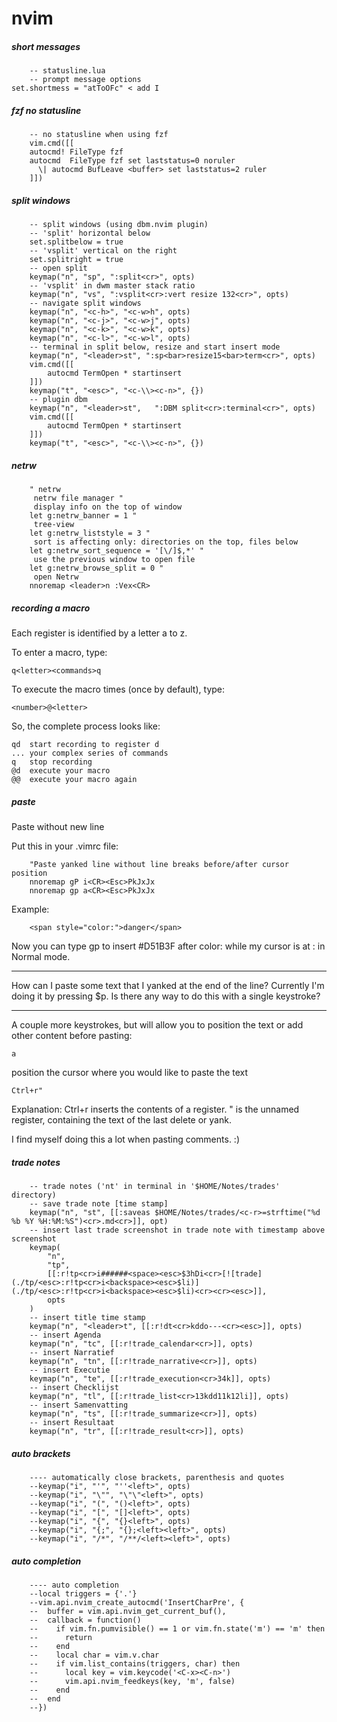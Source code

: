 # nvim

##### short messages

```vim
    -- statusline.lua
    -- prompt message options
set.shortmess = "atToOFc" < add I
```

##### fzf no statusline

```vim
    -- no statusline when using fzf
    vim.cmd([[
    autocmd! FileType fzf
    autocmd  FileType fzf set laststatus=0 noruler
      \| autocmd BufLeave <buffer> set laststatus=2 ruler
    ]])
```

##### split windows

```vim
    -- split windows (using dbm.nvim plugin)
    -- 'split' horizontal below
    set.splitbelow = true
    -- 'vsplit' vertical on the right
    set.splitright = true
    -- open split
    keymap("n", "sp", ":split<cr>", opts)
    -- 'vsplit' in dwm master stack ratio
    keymap("n", "vs", ":vsplit<cr>:vert resize 132<cr>", opts)
    -- navigate split windows
    keymap("n", "<c-h>", "<c-w>h", opts)
    keymap("n", "<c-j>", "<c-w>j", opts)
    keymap("n", "<c-k>", "<c-w>k", opts)
    keymap("n", "<c-l>", "<c-w>l", opts)
    -- terminal in split below, resize and start insert mode
    keymap("n", "<leader>st", ":sp<bar>resize15<bar>term<cr>", opts)
    vim.cmd([[
    	autocmd TermOpen * startinsert
    ]])
    keymap("t", "<esc>", "<c-\\><c-n>", {})
    -- plugin dbm
    keymap("n", "<leader>st",   ":DBM split<cr>:terminal<cr>", opts)
    vim.cmd([[
    	autocmd TermOpen * startinsert
    ]])
    keymap("t", "<esc>", "<c-\\><c-n>", {})
```

##### netrw

```vim
    " netrw
     netrw file manager "
     display info on the top of window
    let g:netrw_banner = 1 "
     tree-view
    let g:netrw_liststyle = 3 "
     sort is affecting only: directories on the top, files below
    let g:netrw_sort_sequence = '[\/]$,*' "
     use the previous window to open file
    let g:netrw_browse_split = 0 "
     open Netrw
    nnoremap <leader>n :Vex<CR>
```

##### recording a macro

Each register is identified by a letter a to z.

To enter a macro, type:

    q<letter><commands>q

To execute the macro <number> times (once by default), type:

    <number>@<letter>

So, the complete process looks like:

    qd	start recording to register d
    ...	your complex series of commands
    q	stop recording
    @d	execute your macro
    @@	execute your macro again

##### paste

Paste without new line

Put this in your .vimrc file:
```vim
    "Paste yanked line without line breaks before/after cursor position
    nnoremap gP i<CR><Esc>PkJxJx
    nnoremap gp a<CR><Esc>PkJxJx
```

Example:

```vim
    <span style="color:">danger</span>
```

Now you can type gp to insert #D51B3F after color: while my cursor is at : in
Normal mode.

---

How can I paste some text that I yanked at the end of the line? Currently I'm
doing it by pressing $p. Is there any way to do this with a single keystroke?

---

A couple more keystrokes, but will allow you to position the text or add other
content before pasting:

    a

position the cursor where you would like to paste the text

    Ctrl+r"

Explanation: Ctrl+r inserts the contents of a register. " is the unnamed
register, containing the text of the last delete or yank.

I find myself doing this a lot when pasting comments. :)


##### trade notes

```vim
    -- trade notes ('nt' in terminal in '$HOME/Notes/trades' directory)
    -- save trade note [time stamp]
    keymap("n", "st", [[:saveas $HOME/Notes/trades/<c-r>=strftime("%d %b %Y %H:%M:%S")<cr>.md<cr>]], opt)
    -- insert last trade screenshot in trade note with timestamp above screenshot
    keymap(
    	"n",
    	"tp",
    	[[:r!tp<cr>i######<space><esc>$3hDi<cr>[![trade](./tp/<esc>:r!tp<cr>i<backspace><esc>$li)](./tp/<esc>:r!tp<cr>i<backspace><esc>$li)<cr><cr><esc>]],
    	opts
    )
    -- insert title time stamp
    keymap("n", "<leader>t", [[:r!dt<cr>kddo---<cr><esc>]], opts)
    -- insert Agenda
    keymap("n", "tc", [[:r!trade_calendar<cr>]], opts)
    -- insert Narratief
    keymap("n", "tn", [[:r!trade_narrative<cr>]], opts)
    -- insert Executie
    keymap("n", "te", [[:r!trade_execution<cr>34k]], opts)
    -- insert Checklijst
    keymap("n", "tl", [[:r!trade_list<cr>13kdd11k12li]], opts)
    -- insert Samenvatting
    keymap("n", "ts", [[:r!trade_summarize<cr>]], opts)
    -- insert Resultaat
    keymap("n", "tr", [[:r!trade_result<cr>]], opts)
```


##### auto brackets

```vim
    ---- automatically close brackets, parenthesis and quotes
    --keymap("i", "'", "''<left>", opts)
    --keymap("i", "\"", "\"\"<left>", opts)
    --keymap("i", "(", "()<left>", opts)
    --keymap("i", "[", "[]<left>", opts)
    --keymap("i", "{", "{}<left>", opts)
    --keymap("i", "{;", "{};<left><left>", opts)
    --keymap("i", "/*", "/**/<left><left>", opts)
```

##### auto completion

```vim
    ---- auto completion
    --local triggers = {'.'}
    --vim.api.nvim_create_autocmd('InsertCharPre', {
    --  buffer = vim.api.nvim_get_current_buf(),
    --  callback = function()
    --    if vim.fn.pumvisible() == 1 or vim.fn.state('m') == 'm' then
    --      return
    --    end
    --    local char = vim.v.char
    --    if vim.list_contains(triggers, char) then
    --      local key = vim.keycode('<C-x><C-n>')
    --      vim.api.nvim_feedkeys(key, 'm', false)
    --    end
    --  end
    --})
```
